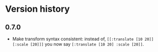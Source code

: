 # Version history
## 0.7.0

* Make transform syntax consistent: instead of, `[[:translate [10 20]] [:scale [20]]]` you now say `[:translate [10 20] :scale [20]]`.
